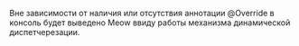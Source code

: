 Вне зависимости от наличия или отсутствия аннотации @Override в консоль будет выведено Meow ввиду работы механизма динамической диспетчерезации. 
